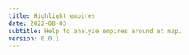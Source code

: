 ```yaml
---
title: Highlight empires
date: 2022-08-03
subtitle: Help to analyze empires around at map.
version: 0.0.1
---
```

